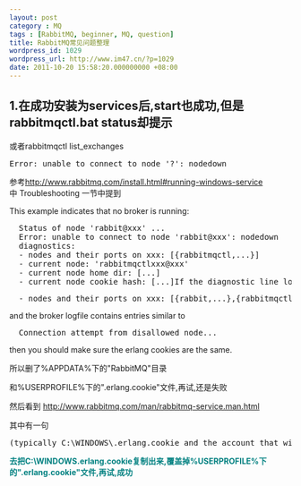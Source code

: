 ```yaml
---
layout: post
category : MQ
tags : [RabbitMQ, beginner, MQ, question]
title: RabbitMQ常见问题整理
wordpress_id: 1029
wordpress_url: http://www.im47.cn/?p=1029
date: 2011-10-20 15:58:20.000000000 +08:00
---
```

<h2>1.在成功安装为services后,start也成功,但是rabbitmqctl.bat status却提示</h2>
或者rabbitmqctl list_exchanges
<pre>Error: unable to connect to node '?': nodedown</pre>
参考<a href="http://www.rabbitmq.com/install.html#running-windows-service">http://www.rabbitmq.com/install.html#running-windows-service</a>中 Troubleshooting 一节中提到<span class="Apple-style-span" style="font-family: 'Courier New', Courier, 'Lucida Console', Monaco, 'DejaVu Sans Mono', 'Nimbus Mono L', 'Bitstream Vera Sans Mono', monospace; font-size: 12px; line-height: normal; white-space: pre-wrap; background-color: #ffffff;"> </span>

This example indicates that no broker is running:
<pre>  Status of node 'rabbit@xxx' ...
  Error: unable to connect to node 'rabbit@xxx': nodedown
  diagnostics:
  - nodes and their ports on xxx: [{rabbitmqctl,...}]
  - current node: 'rabbitmqctlxxx@xxx'
  - current node home dir: [...]
  - current node cookie hash: [...]If the diagnostic line looks like this:</pre>
<pre>  - nodes and their ports on xxx: [{rabbit,...},{rabbitmqctl,...}]</pre>
and the broker logfile contains entries similar to
<pre>  Connection attempt from disallowed node...</pre>
then you should make sure the erlang cookies are the same.

所以删了%APPDATA%下的"RabbitMQ"目录

和%USERPROFILE%下的".erlang.cookie"文件,再试,还是失败

然后看到 <a href="http://www.rabbitmq.com/man/rabbitmq-service.man.html">http://www.rabbitmq.com/man/rabbitmq-service.man.html</a>

其中有一句
<pre>(typically C:\WINDOWS\.erlang.cookie and the account that will be used to run rabbitmqctl.</pre>
<strong><span style="color: #008080;">去把C:\WINDOWS\.erlang.cookie复制出来,覆盖掉%USERPROFILE%下的".erlang.cookie"文件,再试,成功</span></strong>
